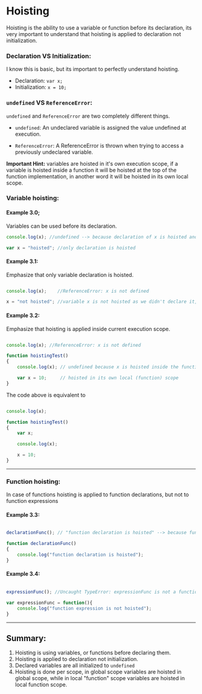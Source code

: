 # Hoisting
Hoisting is the ability to use a variable or function before its declaration, its very important to understand that hoisting is applied to declaration not initialization.


### Declaration VS Initialization:
I know this is basic, but its important to perfectly understand hoisting.
* Declaration: `var x;`
* Initialization: `x = 10;`

### `undefined` VS `ReferenceError`:

`undefined` and `ReferenceError` are two completely different things.

* `undefined`:
An undeclared variable is assigned the value undefined at execution.

* `ReferenceError`:
A ReferenceError is thrown when trying to access a previously undeclared variable.

**Important Hint:** variables are hoisted in it's own execution scope, if a variable is hoisted inside a function it will be hoisted at the top of the function implementation, in another word it will be hoisted in its own local scope.

### Variable hoisting:

#### Example 3.0;

Variables can be used before its declaration.

```javascript
console.log(x); //undefined --> because declaration of x is hoisted and initialized to undefined.

var x = "hoisted"; //only declaration is hoisted

```

#### Example 3.1:

Emphasize that only variable declaration is hoisted.

```javascript

console.log(x);    //ReferenceError: x is not defined

x = "not hoisted"; //variable x is not hoisted as we didn't declare it, here we just initialized undeclared variable.
```

#### Example 3.2:

Emphasize that hoisting is applied inside current execution scope.

```javascript

console.log(x); //ReferenceError: x is not defined

function hoistingTest()
{
    console.log(x); // undefined because x is hoisted inside the function

    var x = 10;     // hoisted in its own local (function) scope
}
```

The code above is equivalent to

```javascript

console.log(x);

function hoistingTest()
{
    var x;

    console.log(x);

    x = 10;
}
```

---

### Function hoisting:

In case of functions hoisting is applied to function declarations, but not to function expressions

#### Example 3.3:

```javascript

declarationFunc(); // "function declaration is hoisted" --> because function is hoisted

function declarationFunc()
{
    console.log("function declaration is hoisted");
}
```

#### Example 3.4:

```javascript

expressionFunc(); //Uncaught TypeError: expressionFunc is not a function

var expressionFunc = function(){
    console.log("function expression is not hoisted");
}
```

---




## Summary:
1. Hoisting is using variables, or functions before declaring them.
2. Hoisting is applied to declaration not initialization.
3. Declared variables are all initialized to `undefined`
4. Hoisting is done per scope, in global scope variables are hoisted in global scope, while in local "function" scope variables are hoisted in local function scope.

